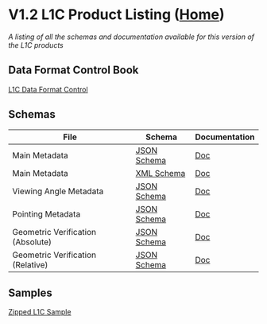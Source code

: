 # V1.2 L1C Product Listing ([Home](../../../README.md))

*A listing of all the schemas and documentation available for this version of the L1C products*

## Data Format Control Book

[L1C Data Format Control](../docs/FarEarth-L1C-Data-Format-Control-Book-V1.2.pdf)

## Schemas

| File     | Schema      | Documentation      |
| ------------- | ------------- | ------------- |
| Main Metadata | [JSON Schema](METADATA_V1_2.json) | [Doc](METADATA_V1_2.md) |
| Main Metadata | [XML Schema](METADATA_V1_2.xsd) | [Doc](METADATA_V1_2.md) |
| Viewing Angle Metadata | [JSON Schema](VIEW_ANGLES_V1_2.json) | [Doc](VIEW_ANGLES_V1_2.md) |
| Pointing Metadata | [JSON Schema](POINTING_V1_2.json) | [Doc](POINTING_V1_2.md) |
| Geometric Verification (Absolute) | [JSON Schema](GVER_ABS_V1_2.json) | [Doc](GVER_ABS_V1_2.md) |
| Geometric Verification (Relative) | [JSON Schema](GVER_REL_V1_2.json) | [Doc](GVER_REL_V1_2.md) |

## Samples

[Zipped L1C Sample](https://stfarearth3b2cstatic.blob.core.windows.net/product-samples/products/v1.2/L1C/LANDSAT-9_OLI_20220804T083603_20220804T083634_L1C_R1C1.zip)
